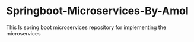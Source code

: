 # Springboot-Microservices-By-Amol
This Is spring boot microservices repository for implementing the microservices
